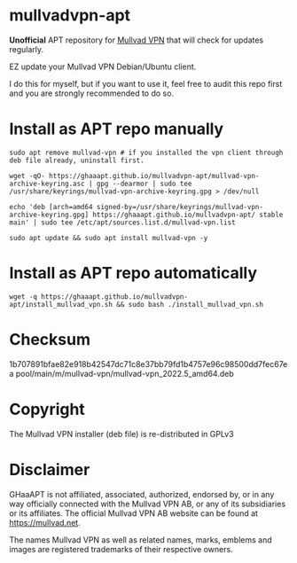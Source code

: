 # mullvadvpn-apt
**Unofficial** APT repository for [Mullvad VPN](https://github.com/mullvad/mullvadvpn-app) that will check for updates regularly.

EZ update your Mullvad VPN Debian/Ubuntu client.

I do this for myself, but if you want to use it, feel free to audit this repo first and you are strongly recommended to do so.

# Install as APT repo manually
```shell
sudo apt remove mullvad-vpn # if you installed the vpn client through deb file already, uninstall first.
```
```shell
wget -qO- https://ghaaapt.github.io/mullvadvpn-apt/mullvad-vpn-archive-keyring.asc | gpg --dearmor | sudo tee /usr/share/keyrings/mullvad-vpn-archive-keyring.gpg > /dev/null
```
```shell
echo 'deb [arch=amd64 signed-by=/usr/share/keyrings/mullvad-vpn-archive-keyring.gpg] https://ghaaapt.github.io/mullvadvpn-apt/ stable main' | sudo tee /etc/apt/sources.list.d/mullvad-vpn.list
```
```shell
sudo apt update && sudo apt install mullvad-vpn -y
```

# Install as APT repo automatically
```shell
wget -q https://ghaaapt.github.io/mullvadvpn-apt/install_mullvad_vpn.sh && sudo bash ./install_mullvad_vpn.sh
```

# Checksum
1b707891bfae82e918b42547dc71c8e37bb79fd1b4757e96c98500dd7fec67ea  pool/main/m/mullvad-vpn/mullvad-vpn_2022.5_amd64.deb

# Copyright
The Mullvad VPN installer (deb file) is re-distributed in GPLv3

# Disclaimer
GHaaAPT is not affiliated, associated, authorized, endorsed by, or in any way officially connected with the Mullvad VPN AB, or any of its subsidiaries or its affiliates. The official Mullvad VPN AB website can be found at https://mullvad.net.

The names Mullvad VPN as well as related names, marks, emblems and images are registered trademarks of their respective owners.
